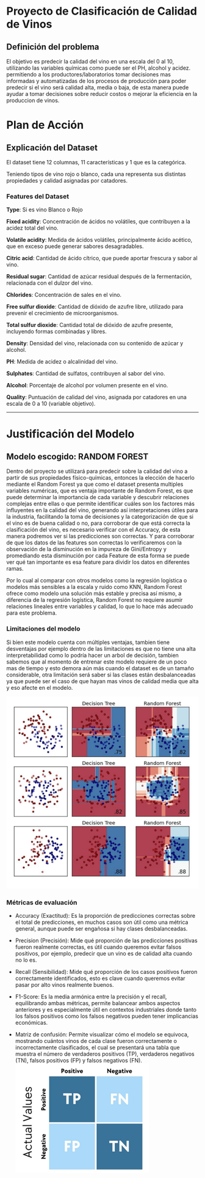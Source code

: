 # Proyecto de Clasificación de Calidad de Vinos

## Definición del problema
El objetivo es predecir la calidad del vino en una escala del 0 al 10, utilizando las variables químicas como puede ser el PH, alcohol y acidez. permitiendo a los productores/laboratorios tomar decisiones mas informadas y automatizadas de los procesos de producción para poder predecir si el vino será calidad alta, media o baja, de esta manera puede ayudar a tomar decisiones sobre reducir costos o mejorar la eficiencia en la produccion de vinos.

# Plan de Acción
## Explicación del Dataset
El dataset tiene 12 columnas, 11 características y 1 que es la categórica.

Teniendo tipos de vino rojo o blanco, cada una representa sus distintas propiedades y calidad asignadas por catadores.
### Features del Dataset

**Type**: Si es vino Blanco o Rojo

**Fixed acidity**: Concentración de ácidos no volátiles, que contribuyen a la acidez total del vino.

**Volatile acidity**: Medida de ácidos volátiles, principalmente ácido acético, que en exceso puede generar sabores desagradables.

**Citric acid**: Cantidad de ácido cítrico, que puede aportar frescura y sabor al vino.

**Residual sugar**: Cantidad de azúcar residual después de la fermentación, relacionada con el dulzor del vino.

**Chlorides**: Concentración de sales en el vino.

**Free sulfur dioxide**: Cantidad de dióxido de azufre libre, utilizado para prevenir el crecimiento de microorganismos.

**Total sulfur dioxide**: Cantidad total de dióxido de azufre presente, incluyendo formas combinadas y libres.

**Density**: Densidad del vino, relacionada con su contenido de azúcar y alcohol.

**PH**: Medida de acidez o alcalinidad del vino.

**Sulphates**: Cantidad de sulfatos, contribuyen al sabor del vino.

**Alcohol**: Porcentaje de alcohol por volumen presente en el vino.

**Quality**: Puntuación de calidad del vino, asignada por catadores en una escala de 0 a 10 (variable objetivo).

---

# Justificación del Modelo
## Modelo escogido: RANDOM FOREST 

Dentro del proyecto se utilizará para predecir sobre la calidad del vino a partir de sus propiedades físico-químicas, entonces la elección de hacerlo mediante el Random Forest ya que como el dataset presenta multiples variables numéricas, que es ventaja importante de Random Forest, es que puede determinar la importancia de cada variable y descubrir relaciones complejas entre ellas o que permite identificar cuáles son los factores más influyentes en la calidad del vino, generando así interpretaciones útiles para la industria, facilitando la toma de decisiones y la categorización de que si el vino es de buena calidad o no, para corroborar de que está correcta la clasificación del vino, es necesario verificar con el Accuracy, de esta manera podremos ver si las predicciones son correctas. Y para corroborar de que los datos de las features son correctas lo verificaremos con la observación de la disminución en la impureza de Gini/Entropy y promediando esta disminución por cada Feature de esta forma se puede ver qué tan importante es esa feature para dividir los datos en diferentes ramas.

Por lo cual al comparar con otros modelos como la regresión logística o modelos más sensibles a la escala y ruido como KNN, Random Forest ofrece como modelo una solución más estable y precisa así mismo, a diferencia de la regresión logística, Random Forest no requiere asumir relaciones lineales entre variables y calidad, lo que lo hace más adecuado para este problema.

### Limitaciones del modelo

Si bien este modelo cuenta con múltiples ventajas, tambien tiene desventajas por ejemplo dentro de las limitaciones es que no tiene una alta interpretabilidad como lo podría hacer un arbol de decisión, tambien sabemos que al momento de entrenar este modelo requiere de un poco mas de tiempo y esto demora aún más cuando el dataset es de un tamaño considerable, otra limitación será saber si las clases están desbalanceadas ya que puede ser el caso de que hayan mas vinos de calidad media que alta y eso afecte en el modelo.

![alt text](image.png)

### Métricas de evaluación

- Accuracy (Exactitud): Es la proporción de predicciones correctas sobre el total de predicciones, en muchos casos son útil como una métrica general, aunque puede ser engañosa si hay clases desbalanceadas.

- Precision (Precisión):  Mide qué proporción de las predicciones positivas fueron realmente correctas, es útil cuando queremos evitar falsos positivos, por ejemplo, predecir que un vino es de calidad alta cuando no lo es.

- Recall (Sensibilidad):  Mide qué proporción de los casos positivos fueron correctamente identificados, esto es clave cuando queremos evitar pasar por alto vinos realmente buenos.

- F1-Score: Es la media armónica entre la precisión y el recall, equilibrando ambas métricas, permite balancear ambos aspectos anteriores y es especialmente útil en contextos industriales donde tanto los falsos positivos como los falsos negativos pueden tener implicancias económicas.

- Matriz de confusión: Permite visualizar cómo el modelo se equivoca, mostrando cuántos vinos de cada clase fueron correctamente o incorrectamente clasificados, el cual se presentará una tabla que muestra el número de verdaderos positivos (TP), verdaderos negativos (TN), falsos positivos (FP) y falsos negativos (FN).  
![alt text](image-1.png)

